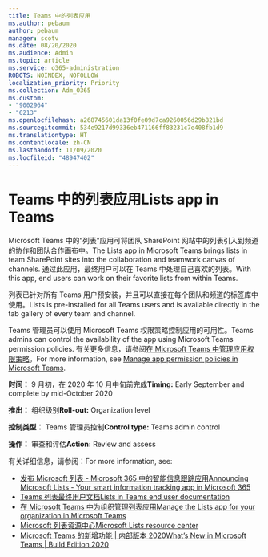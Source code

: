 ```yaml
---
title: Teams 中的列表应用
ms.author: pebaum
author: pebaum
manager: scotv
ms.date: 08/20/2020
ms.audience: Admin
ms.topic: article
ms.service: o365-administration
ROBOTS: NOINDEX, NOFOLLOW
localization_priority: Priority
ms.collection: Adm_O365
ms.custom:
- "9002964"
- "6213"
ms.openlocfilehash: a268745601da13f0fe09d7ca9260056d29b821bd
ms.sourcegitcommit: 534e9217d99336eb471166ff83231c7e408fb1d9
ms.translationtype: HT
ms.contentlocale: zh-CN
ms.lasthandoff: 11/09/2020
ms.locfileid: "48947402"
---
```

# <a name="lists-app-in-teams"></a><span data-ttu-id="70454-102">Teams 中的列表应用</span><span class="sxs-lookup"><span data-stu-id="70454-102">Lists app in Teams</span></span>

<span data-ttu-id="70454-103">Microsoft Teams 中的“列表”应用可将团队 SharePoint 网站中的列表引入到频道的协作和团队合作画布中。</span><span class="sxs-lookup"><span data-stu-id="70454-103">The Lists app in Microsoft Teams brings lists in team SharePoint sites into the collaboration and teamwork canvas of channels.</span></span> <span data-ttu-id="70454-104">通过此应用，最终用户可以在 Teams 中处理自己喜欢的列表。</span><span class="sxs-lookup"><span data-stu-id="70454-104">With this app, end users can work on their favorite lists from within Teams.</span></span>

<span data-ttu-id="70454-105">列表已针对所有 Teams 用户预安装，并且可以直接在每个团队和频道的标签库中使用。</span><span class="sxs-lookup"><span data-stu-id="70454-105">Lists is pre-installed for all Teams users and is available directly in the tab gallery of every team and channel.</span></span>

<span data-ttu-id="70454-106">Teams 管理员可以使用 Microsoft Teams 权限策略控制应用的可用性。</span><span class="sxs-lookup"><span data-stu-id="70454-106">Teams admins can control the availability of the app using Microsoft Teams permission policies.</span></span> <span data-ttu-id="70454-107">有关更多信息，请参阅[在 Microsoft Teams 中管理应用权限策略](https://docs.microsoft.com/microsoftteams/teams-app-permission-policies)。</span><span class="sxs-lookup"><span data-stu-id="70454-107">For more information, see [Manage app permission policies in Microsoft Teams](https://docs.microsoft.com/microsoftteams/teams-app-permission-policies).</span></span>

<span data-ttu-id="70454-108">**时间：** 9 月初，在 2020 年 10 月中旬前完成</span><span class="sxs-lookup"><span data-stu-id="70454-108">**Timing:** Early September and complete by mid-October 2020</span></span>  

<span data-ttu-id="70454-109">**推出：** 组织级别</span><span class="sxs-lookup"><span data-stu-id="70454-109">**Roll-out:** Organization level</span></span>  

<span data-ttu-id="70454-110">**控制类型：** Teams 管理员控制</span><span class="sxs-lookup"><span data-stu-id="70454-110">**Control type:**  Teams admin control</span></span>  

<span data-ttu-id="70454-111">**操作：** 审查和评估</span><span class="sxs-lookup"><span data-stu-id="70454-111">**Action:**  Review and assess</span></span>

<span data-ttu-id="70454-112">有关详细信息，请参阅：</span><span class="sxs-lookup"><span data-stu-id="70454-112">For more information, see:</span></span>

- [<span data-ttu-id="70454-113">发布 Microsoft 列表 - Microsoft 365 中的智能信息跟踪应用</span><span class="sxs-lookup"><span data-stu-id="70454-113">Announcing Microsoft Lists - Your smart information tracking app in Microsoft 365</span></span>](https://techcommunity.microsoft.com/t5/microsoft-365-blog/announcing-microsoft-lists-your-smart-information-tracking-app/ba-p/1372233)
- [<span data-ttu-id="70454-114">Teams 列表最终用户文档</span><span class="sxs-lookup"><span data-stu-id="70454-114">Lists in Teams end user documentation</span></span>](https://support.microsoft.com/office/get-started-with-lists-in-microsoft-taeams-c971e46b-b36c-491b-9c35-efeddd0297db)
- [<span data-ttu-id="70454-115">在 Microsoft Teams 中为组织管理列表应用</span><span class="sxs-lookup"><span data-stu-id="70454-115">Manage the Lists app for your organization in Microsoft Teams</span></span>](https://docs.microsoft.com/microsoftteams/manage-lists-app)
- [<span data-ttu-id="70454-116">Microsoft 列表资源中心</span><span class="sxs-lookup"><span data-stu-id="70454-116">Microsoft Lists resource center</span></span>](https://aka.ms/MSLists)
- [<span data-ttu-id="70454-117">Microsoft Teams 的新增功能 | 内部版本 2020</span><span class="sxs-lookup"><span data-stu-id="70454-117">What’s New in Microsoft Teams | Build Edition 2020</span></span>](https://techcommunity.microsoft.com/t5/microsoft-teams-blog/what-s-new-in-microsoft-teams-build-edition-2020/ba-p/1394224)

